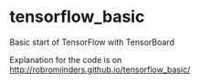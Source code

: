 # tensorflow_basic
Basic start of TensorFlow with TensorBoard

Explanation for the code is on
http://robromijnders.github.io/tensorflow_basic/
